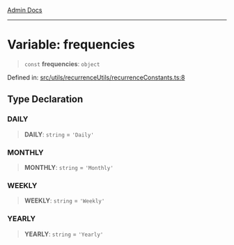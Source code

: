 [Admin Docs](/)

***

# Variable: frequencies

> `const` **frequencies**: `object`

Defined in: [src/utils/recurrenceUtils/recurrenceConstants.ts:8](https://github.com/PalisadoesFoundation/talawa-admin/blob/main/src/utils/recurrenceUtils/recurrenceConstants.ts#L8)

## Type Declaration

### DAILY

> **DAILY**: `string` = `'Daily'`

### MONTHLY

> **MONTHLY**: `string` = `'Monthly'`

### WEEKLY

> **WEEKLY**: `string` = `'Weekly'`

### YEARLY

> **YEARLY**: `string` = `'Yearly'`
